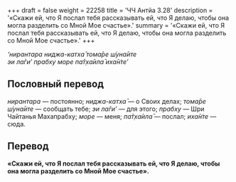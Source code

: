 +++
draft = false
weight = 22258
title = 'ЧЧ Антйа 3.28'
description = '«Скажи ей, что Я послал тебя рассказывать ей, что Я делаю, чтобы она могла разделить со Мной Мое счастье».'
summary = '«Скажи ей, что Я послал тебя рассказывать ей, что Я делаю, чтобы она могла разделить со Мной Мое счастье».'
+++

_‘нирантара ниджа-катха̄ тома̄ре ш́уна̄ите  
эи ла̄ги’ прабху море па̄т̣ха̄ила̄ иха̄н̇те’_

## Пословный перевод

_нирантара_ — постоянно; _ниджа_\-_катха̄_ — о Своих делах; _тома̄ре_ _ш́уна̄ите_ — сообщать тебе; _эи_ _ла̄ги’_ — для этого; _прабху_ — Шри Чайтанья Махапрабху; _море_ — меня; _па̄т̣ха̄ила̄_ — послал; _иха̄н̇те_ — сюда.

## Перевод

**«Скажи ей, что Я послал тебя рассказывать ей, что Я делаю, чтобы она могла разделить со Мной Мое счастье».**
